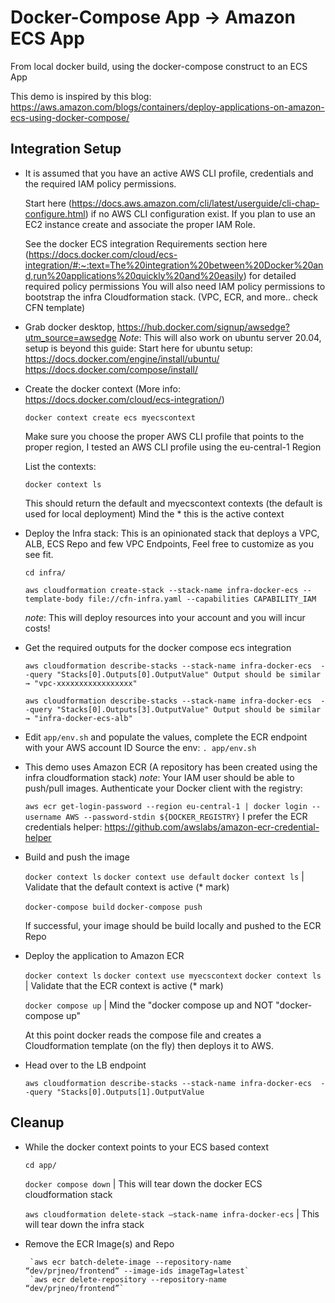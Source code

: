 # Docker-Compose App → Amazon ECS App

From local docker build, using the docker-compose construct to an ECS App 

This demo is inspired by this blog: https://aws.amazon.com/blogs/containers/deploy-applications-on-amazon-ecs-using-docker-compose/

## Integration Setup


 * It is assumed that you have an active AWS CLI profile, credentials and the required IAM policy permissions.
    
    Start here (https://docs.aws.amazon.com/cli/latest/userguide/cli-chap-configure.html) if no AWS CLI configuration exist.
    If you plan to use an EC2 instance create and associate the proper IAM Role.
    
    See the docker ECS integration Requirements section here (https://docs.docker.com/cloud/ecs-integration/#:~:text=The%20integration%20between%20Docker%20and,run%20applications%20quickly%20and%20easily) for detailed required policy permissions
    You will also need IAM policy permissions to bootstrap the infra Cloudformation stack. (VPC, ECR, and more.. check CFN template)
    
 * Grab docker desktop, https://hub.docker.com/signup/awsedge?utm_source=awsedge
    *Note*: This will also work on ubuntu server 20.04, setup is beyond this guide:
     Start here for ubuntu setup:
       https://docs.docker.com/engine/install/ubuntu/
       https://docs.docker.com/compose/install/

 *  Create the docker context (More info: https://docs.docker.com/cloud/ecs-integration/)

    `docker context create ecs myecscontext`
    
    Make sure you choose the proper AWS CLI profile that points to the proper region, I tested an AWS CLI profile using the eu-central-1 Region

    List the contexts:

    `docker context ls`

    This should return the default and myecscontext contexts (the default is used for local deployment)
    Mind the * this is the active context

 * Deploy the Infra stack: This is an opinionated stack that deploys a VPC, ALB, ECS Repo and few VPC Endpoints, Feel free to customize as you see fit.
    
    `cd infra/`

    `aws cloudformation create-stack --stack-name infra-docker-ecs --template-body file://cfn-infra.yaml --capabilities CAPABILITY_IAM`

    *note*: This will deploy resources into your account and you will incur costs!
    
 * Get the required outputs for the docker compose ecs integration
    
    `aws cloudformation describe-stacks --stack-name infra-docker-ecs  --query "Stacks[0].Outputs[0].OutputValue"
    Output should be similar  → "vpc-xxxxxxxxxxxxxxxxx"`

    `aws cloudformation describe-stacks --stack-name infra-docker-ecs  --query "Stacks[0].Outputs[3].OutputValue"
    Output should be similar  → "infra-docker-ecs-alb"`

    
 * Edit `app/env.sh` and populate the values, complete the ECR endpoint with your AWS account ID
   Source the env: `. app/env.sh`
    
 * This demo uses Amazon ECR (A repository has been created using the infra cloudformation stack)
    *note*: Your IAM user should be able to push/pull images.
    Authenticate your Docker client with the registry: 

    `aws ecr get-login-password --region eu-central-1 | docker login --username AWS --password-stdin
    ${DOCKER_REGISTRY}`
    I prefer the ECR credentials helper: https://github.com/awslabs/amazon-ecr-credential-helper

 * Build and push the image

   `docker context ls`
   `docker context use default`
   `docker context ls`  | Validate that the default context is active (* mark)

   `docker-compose build`
   `docker-compose push`

   If successful, your image should be build locally and pushed to the ECR Repo

 * Deploy the application to Amazon ECR

   `docker context ls`
   `docker context use myecscontext`
   `docker context ls`  | Validate that the ECR context is active (* mark)

   `docker compose up`  | Mind the "docker compose up and NOT "docker-compose up"

   At this point docker reads the compose file and creates a Cloudformation template (on the fly) then deploys it to AWS.

 * Head over to the LB endpoint

   `aws cloudformation describe-stacks --stack-name infra-docker-ecs  --query "Stacks[0].Outputs[1].OutputValue`


## Cleanup


 * While the docker context points to your ECS based context

    `cd app/` 

    `docker compose down` | This will tear down the docker ECS cloudformation stack    

    `aws cloudformation delete-stack —stack-name infra-docker-ecs` | This will tear down the infra stack

           
 * Remove the ECR Image(s) and Repo

        `aws ecr batch-delete-image --repository-name “dev/prjneo/frontend“ --image-ids imageTag=latest`
        `aws ecr delete-repository --repository-name “dev/prjneo/frontend”`



